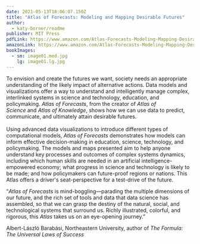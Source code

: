 ```yaml
---
date: 2021-05-13T18:06:07.150Z
title: "Atlas of Forecasts: Modeling and Mapping Desirable Futures"
author:
  - katy-borner/readme
publisher: MIT Press
pdfLink: https://www.amazon.com/Atlas-Forecasts-Modeling-Mapping-Desirable/dp/0262045958/ref=sr_1_1?dchild=1&keywords=borner+atlas+forecast&qid=1620409272&s=books&sr=1-1
amazonLink: https://www.amazon.com/Atlas-Forecasts-Modeling-Mapping-Desirable/dp/0262045958/ref=sr_1_1?dchild=1&keywords=borner+atlas+forecast&qid=1620409272&s=books&sr=1-1
bookImages:
  - sm: image01.med.jpg
    lg: image01.lg.jpg
---
```

To envision and create the futures we want, society needs an appropriate understanding of the likely impact of alternative actions. Data models and visualizations offer a way to understand and intelligently manage complex, interlinked systems in science and technology, education, and policymaking. *Atlas of Forecasts*, from the creator of *Atlas of Science* and *Atlas of Knowledge*, shows how we can use data to predict, communicate, and ultimately attain desirable futures.\
\
Using advanced data visualizations to introduce different types of computational models, *Atlas of Forecasts* demonstrates how models can inform effective decision-making in education, science, technology, and policymaking. The models and maps presented aim to help anyone understand key processes and outcomes of complex systems dynamics, including which human skills are needed in an artificial intelligence-empowered economy; what progress in science and technology is likely to be made; and how policymakers can future-proof regions or nations. This Atlas offers a driver's seat-perspective for a test-drive of the future.

“*Atlas of Forecasts* is mind-boggling—parading the multiple dimensions of our future, and the rich set of tools and data that data science has assembled, so that we can grasp the destiny of the natural, social, and technological systems that surround us. Richly illustrated, colorful, and rigorous, this *Atlas* takes us on an eye-opening journey.”  

Albert-László Barabási, Northeastern University, author of *The Formula: The Universal Laws of Success*